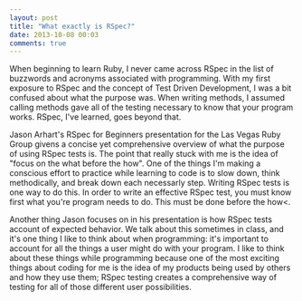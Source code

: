 ```yaml
---
layout: post
title: "What exactly is RSpec?"
date: 2013-10-08 00:03
comments: true
---
```


When beginning to learn Ruby, I never came across RSpec in the list of buzzwords and acronyms associated with programming. With my first exposure to RSpec and the concept of Test Driven Development, I was a bit confused about what the purpose was. When writing methods, I assumed calling methods gave all of the testing necessary to know that your program works. RSpec, I've learned, goes beyond that.

Jason Arhart's RSpec for Beginners presentation for the Las Vegas Ruby Group givens a concise yet comprehensive overview of what the purpose of using RSpec tests is. The point that really stuck with me is the idea of "focus on the what before the how". One of the things I'm making a conscious effort to practice while learning to code is to slow down, think methodically, and break down each necessarly step. Writing RSpec tests is one way to do this. In order to write an effective RSpec test, you must know first what you're program needs to do. This must be done before the how<. 

Another thing Jason focuses on in his presentation is how RSpec tests account of expected behavior. We talk about this sometimes in class, and it's one thing I like to think about when programming: it's important to account for all the things a user might do with your program. I like to think about these things while programming because one of the most exciting things about coding for me is the idea of my products being used by others and how they use them; RSpec testing creates a comprehensive way of testing for all of those different user possibilities.

